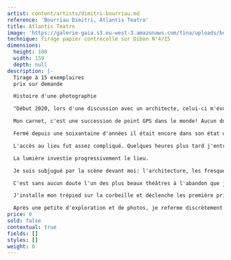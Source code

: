 ```yaml
---
artist: content/artists/dimitri-bourriau.md
reference: 'Bourriau Dimitri, Atlantis Teatro'
title: Atlantis Teatro
image: 'https://galerie-gaia.s3.eu-west-3.amazonaws.com/tina/uploads/bourriau-dimitri/galerie-gaia-DimitriBourriau_AtlantisTeatro_2020.jpg'
technique: Tirage papier contrecollé sur Dibon N°4/15
dimensions:
  height: 100
  width: 159
  depth: null
description: |-
  Tirage à 15 exemplaires  
  prix sur demande

  Histoire d'une photographie 

  "Début 2020, lors d'une discussion avec un architecte, celui-ci m'évoque le don d'un théâtre appartenant à l'Espagne sur le territoire Marocain. À la vue de quelques photos je fais le lien avec un article lu il y a quelques années qui évoquait ce théâtre centenaire à Tanger. Mais je n'avais vu aucune photo dans ce magazine espagnol et comme à mon habitude j'avais juste noté un point GPS pour me souvenir au cas où.

  Mon carnet, c'est une succession de point GPS dans le monde! Aucun doute c'était lui!

  Fermé depuis une soixantaine d'années il était encore dans son état d'origine. Immédiatement je réserve un vol direction Tanger. 

  L'accès au lieu fut assez compliqué. Quelques heures plus tard j'entre dans une obscurité totale. Aucune source de lumière. J'entrouve discrètement deux portes latérales et là...

  La lumière investie progressivement le lieu. 

  Je suis subjugué par la scène devant moi: l'architecture, les fresques, les nuances de couleurs.

  C'est sans aucun doute l'un des plus beaux théâtres à l'abandon que j'ai pu contempler depuis que je fais ce métier. 

  J'installe mon trépied sur la corbeille et déclenche les première prises de vues. Ce sont celles-ci que je garde pour la photo finale que vous découvrez. 

  Après une petite d'exploration et de photos, je referme discrètement les portes derrière moi..."
price: 0
sold: false
contextual: true
fields: []
styles: []
weight: 0
---
```


